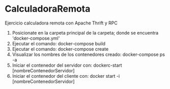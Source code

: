 # CalculadoraRemota
Ejercicio calculadora remota con Apache Thrift y RPC
 
 1. Posicionate en la carpeta principal de la carpeta; donde se encuentra 'docker-compose.yml'
 2. Ejecutar el comando: docker-compose build
 3. Ejecutar el comando: docker-compose create
 4. Visualizar los nombres de los contenedores creado: docker-compose ps -a
 5. Iniciar el contenedor del servidor con: dockerc-start [nombreContenedorServidor]
 6. Iniciar el contenedor del cliente con: docker start -i [nombreContenedorServidor]
